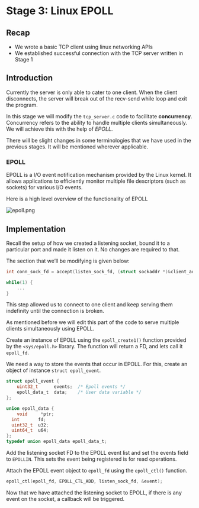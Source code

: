 # Stage 3: Linux EPOLL

## Recap

- We wrote a basic TCP client using linux networking APIs
- We established successful connection with the TCP server written in Stage 1

## Introduction

Currently the server is only able to cater to one client. When the client disconnects, the server will break out of the recv-send while loop and exit the program.

In this stage we will modify the `tcp_server.c` code to facilitate **concurrency**. Concurrency refers to the ability to handle multiple clients simultaneously. We will achieve this with the help of _EPOLL_.

There will be slight changes in some terminologies that we have used in the previous stages. It will be mentioned wherever applicable.

### EPOLL

EPOLL is a I/O event notification mechanism provided by the Linux kernel. It allows applications to efficiently monitor multiple file descriptors (such as sockets) for various I/O events.

Here is a high level overview of the functionality of EPOLL

![epoll.png](../../assets/epoll.png)

## Implementation

Recall the setup of how we created a listening socket, bound it to a particular port and made it listen on it. No changes are required to that.

The section that we’ll be modifying is given below:

```c
int conn_sock_fd = accept(listen_sock_fd, (struct sockaddr *)&client_addr, &client_addr_len);

while(1) {
	...
}
```

This step allowed us to connect to one client and keep serving them indefinity until the connection is broken.

As mentioned before we will edit this part of the code to serve multiple clients simultaneously using EPOLL.

Create an instance of EPOLL using the `epoll_create1()` function provided by the `<sys/epoll.h>` library. The function will return a FD, and lets call it `epoll_fd`.

We need a way to store the events that occur in EPOLL. For this, create an object of instance `struct epoll_event`.

```c
struct epoll_event {
	uint32_t      events;  /* Epoll events */
	epoll_data_t  data;    /* User data variable */
};

union epoll_data {
	void     *ptr;
  int       fd;
  uint32_t  u32;
  uint64_t  u64;
};
typedef union epoll_data epoll_data_t;
```

Add the listening socket FD to the EPOLL event list and set the events field to `EPOLLIN`. This sets the event being registered is for read operations.

Attach the EPOLL event object to `epoll_fd` using the `epoll_ctl()` function.

```c
epoll_ctl(epoll_fd, EPOLL_CTL_ADD, listen_sock_fd, &event);
```

Now that we have attached the listening socket to EPOLL, if there is any event on the socket, a callback will be triggered.
